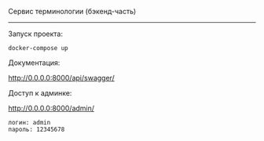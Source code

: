 Сервис терминологии (бэкенд-часть)

---

Запуск проекта:

```docker-compose up```

Документация:

http://0.0.0.0:8000/api/swagger/

Доступ к админке:

http://0.0.0.0:8000/admin/
```
логин: admin
пароль: 12345678
```


